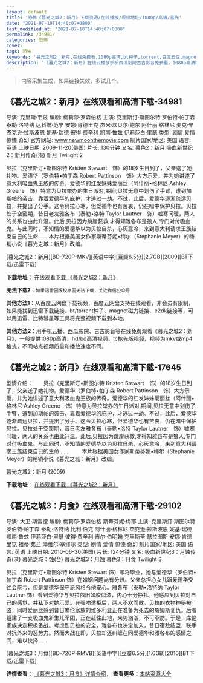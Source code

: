 ```yaml
---
layout: default
title: '恐怖《暮光之城2：新月》下载资源/在线播放/视频地址/1080p/高清/蓝光'
date: "2021-07-10T14:40:07+0800"
last_modified_at: "2021-07-10T14:40:07+0800"
permalink: /34981/
categories: 恐怖
cover:
tags: 恐怖
keywords: '暮光之城2：新月,在线免费看,1080p高清,bt种子,torrent,百度云盘,magnet,磁力链,迅雷下载资源'
description: '《暮光之城2：新月》在线云播放手机西瓜影院吉吉影音免费看，1080p高清bd/hd未删减完整版和tc抢先枪版，mkv/mp4格式，附带bt/torrent种子、magnet/磁力链、百度云盘、网盘资源迅雷下载链接'
---
```


>内容采集生成，如果链接失效，多试几个。


## 《暮光之城2：新月》在线观看和高清下载-34981

导演: 克里斯·韦兹 编剧: 梅莉莎·罗森伯格 主演: 克里斯汀·斯图尔特 罗伯特·帕丁森 泰勒·洛特纳 达科塔·范宁 安娜·肯德里克 杰米·坎贝尔·鲍尔 阿什丽·格林尼 麦克·辛 杰克逊·拉斯波恩 妮基·瑞德 彼得·费辛利 凯南·鲁兹 伊莉莎白·里瑟 类型: 剧情 爱情 惊悚 奇幻 官方网站: www.newmoonthemovie.com 制片国家/地区: 美国 语言: 英语 上映日期: 2009-11-20(美国) 片长: 130分钟 又名: 暮色2：新月 吸血新世纪2：新月传奇(港) 新月 Twilight 2

贝拉（克里斯汀•斯图尔特 Kristen Stewart　饰）的18岁生日到了，父亲送了她礼物。爱德华（罗伯特•帕丁森 Robert Pattinson　饰）大方示爱，并为她讲述了意大利吸血鬼王族的传奇。爱德华的红发妹妹爱丽丝（阿什丽•格林尼 Ashley Greene　饰）特意为贝拉举办的生日派对,期间,贝拉无意中划伤了手臂，遭到加斯帕的袭击，靠着爱德华的庇护，才逃过一劫。不过，此后，爱德华逐渐疏远贝拉，并提出了分手。这令贝拉心寒，但爱德华也有苦衷，仍在暗中保护贝拉。贝拉处于空窗期，昔日老友雅各布（泰勒•洛特 Taylor Lautner　饰）嘘寒问暖，两人的关系也由此升温。此后,贝拉因为跳崖获救,才得知雅各布是狼人,专门对付吸血鬼。与此同时，不知情的爱德华以为贝拉自杀，心灰意冷，来到意大利请求王族结束自己的生命…… 本片根据美国女作家斯蒂芬妮•梅尔（Stephanie Meyer）的畅销小说《暮光之城：新月》改编。


[暮光之城2：新月][BD-720P-MKV][英语中字][豆瓣6.5分][2.7GB][2009][BT下载/迅雷下载]

**下载地址**： [在线观看下载 《暮光之城2：新月》](https://www.btdx8.com/torrent/the_twilight_saga_2009.html) 


**无法下载?**：`如果迅雷因版权原因无法下载，关注微信公众号 `

**其他方法1**：从百度云网盘下载视频，百度云网盘支持在线观看，非会员有限制，如果能找到迅雷下载链接、bt/torrent种子、magnet磁力链接、e2dk链接等，可以用迅雷、比特彗星等工具将完整视频下载到本地。

**其他方法2**：用手机云播、西瓜影院、吉吉影音等在线免费观看《暮光之城2：新月》，一般提供1080p高清、hd/bd高清视频、tc抢先版视频，视频为mkv或mp4格式，不同站点视频质量和播放速度不同。


## 《暮光之城2：新月》在线观看和高清下载-17645

剧情介绍：　　贝拉（克里斯汀•斯图尔特 Kristen Stewart　饰）的18岁生日到了，父亲送了她礼物。爱德华（罗伯特•帕丁森 Robert Pattinson　饰）大方示爱，并为她讲述了意大利吸血鬼王族的传奇。爱德华的红发妹妹爱丽丝（阿什丽•格林尼 Ashley Greene　饰）特意为贝拉举办的生日派对,期间,贝拉无意中划伤了手臂，遭到加斯帕的袭击，靠着爱德华的庇护，才逃过一劫。不过，此后，爱德华逐渐疏远贝拉，并提出了分手。这令贝拉心寒，但爱德华也有苦衷，仍在暗中保护贝拉。贝拉处于空窗期，昔日老友雅各布（泰勒•洛特 Taylor Lautner　饰）嘘寒问暖，两人的关系也由此升温。此后,贝拉因为跳崖获救,才得知雅各布是狼人,专门对付吸血鬼。与此同时，不知情的爱德华以为贝拉自杀，心灰意冷，来到意大利请求王族结束自己的生命……  　　本片根据美国女作家斯蒂芬妮•梅尔（Stephanie Meyer）的畅销小说《暮光之城：新月》改编。


暮光之城2：新月 (2009)

**下载地址**： [在线观看下载 《暮光之城2：新月》](https://www.btbtdy.me/btdy/dy3488.html) 


## 《暮光之城3：月食》在线观看和高清下载-29102

导演: 大卫·斯雷德 编剧: 梅莉莎·罗森伯格 斯蒂芬妮·梅耶 主演: 克里斯汀·斯图尔特 罗伯特·帕丁森 泰勒·洛特纳 比利·伯克 阿什丽·格林尼 杰克逊·拉斯波恩 妮基·瑞德 凯南·鲁兹 伊莉莎白·里瑟 彼得·费辛利 吉尔·伯明翰 克里斯蒂·瑟拉图斯 安娜·肯德里克 祖蒂·弗兰 泽维尔·塞缪尔 类型: 剧情 爱情 惊悚 奇幻 制片国家/地区: 美国 语言: 英语 上映日期: 2010-06-30(美国) 片长: 124分钟 又名: 吸血新世纪3：月蚀传奇(港) 暮光之城：蚀(台) 暮光之城3：月蚀 暮色3：月食 Twilight 3

贝拉（克里斯汀•斯图尔特 Kristen Stewart 饰）即将毕业，她与爱德华（罗伯特•帕丁森 Robert Pattinson 饰）在婚姻问题尚有分歧。父亲总担心女儿跟爱德华交往会吃亏，但是爱德华保守派风格令他安心。雅各布（泰勒•洛特纳 Taylor Lautner 饰）看到爱德华与贝拉依旧如胶似漆，内心十分挣扎。他感应到贝拉对自己的感觉，并私下对她示爱。在强吻遭拒后，两人不欢而散。贝拉的衣物神秘被盗，同时爱丽丝感到昔日库伦家族的维多利亚正在准备为死去的詹姆斯复仇。后者组建了一支吸血鬼新生儿军团，正在赶往此地，来势汹汹，不可不防。于是，库伦家族决定积极备战。考虑到贝拉的安全，雅各布也决定加入，昔日宿敌结盟，联手对抗外来的恶势力。然而大战在即，贝拉却还纠缠在同爱德华和雅各布的感情之间，难以抉择……


[暮光之城3：月食][BD-720P-RMVB][英语中字][豆瓣6.5分][1.6GB][2010][BT下载/迅雷下载]

**详情查看**： [《暮光之城3：月食》详情介绍](/movie/29102/)， **查看更多**：[本站资源大全](/movie/t/all/)

